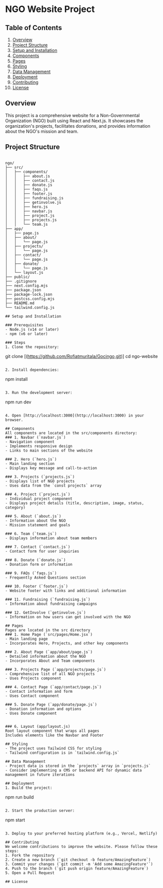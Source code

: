 # NGO Website Project

## Table of Contents
1. [Overview](#overview)
2. [Project Structure](#project-structure)
3. [Setup and Installation](#setup-and-installation)
4. [Components](#components)
5. [Pages](#pages)
6. [Styling](#styling)
7. [Data Management](#data-management)
8. [Deployment](#deployment)
9. [Contributing](#contributing)
10. [License](#license)

## Overview
This project is a comprehensive website for a Non-Governmental Organization (NGO) built using React and Next.js. It showcases the organization's projects, facilitates donations, and provides information about the NGO's mission and team.

## Project Structure
```

ngo/
├── src/
│   ├── components/
│   │   ├── about.js
│   │   ├── contact.js
│   │   ├── donate.js
│   │   ├── faqs.js
│   │   ├── footer.js
│   │   ├── fundraising.js
│   │   ├── getinvolve.js
│   │   ├── hero.js
│   │   ├── navbar.js
│   │   ├── project.js
│   │   ├── projects.js
│   │   └── team.js
├── app/
│   ├── page.js
│   ├── about/
│   │   └── page.js
│   ├── projects/
│   │   └── page.js
│   ├── contact/
│   │   └── page.js
│   ├── donate/
│   │   └── page.js
│   └── layout.js
├── public/
├── .gitignore
├── next.config.mjs
├── package.json
├── package-lock.json
├── postcss.config.mjs
├── README.md
└── tailwind.config.js

## Setup and Installation

### Prerequisites
- Node.js (v14 or later)
- npm (v6 or later)

### Steps
1. Clone the repository:
   ```
   git clone [(https://github.com/Rofiatmuritala/Gocingo,git)]
   cd ngo-website
   ```

2. Install dependencies:
   ```
   npm install
   ```

3. Run the development server:
   ```
   npm run dev
   ```

4. Open [http://localhost:3000](http://localhost:3000) in your browser.

## Components
All components are located in the src/components directory:
### 1. Navbar (`navbar.js`)
- Navigation component
- Implements responsive design
- Links to main sections of the website

### 2. Hero (`hero.js`)
- Main landing section
- Displays key message and call-to-action

### 3. Projects (`projects.js`)
- Displays list of NGO projects
- Uses data from the `const projects` array

### 4. Project (`project.js`)
- Individual project component
- Displays project details (title, description, image, status, category)

### 5. About (`about.js`)
- Information about the NGO
- Mission statement and goals

### 6. Team (`team.js`)
- Displays information about team members

### 7. Contact (`contact.js`)
- Contact form for user inquiries

### 8. Donate (`donate.js`)
- Donation form or information

### 9. FAQs (`faqs.js`)
- Frequently Asked Questions section

### 10. Footer (`footer.js`)
- Website footer with links and additional information

### 11. Fundraising (`fundraising.js`)
- Information about fundraising campaigns

### 12. GetInvolve (`getinvolve.js`)
- Information on how users can get involved with the NGO

## Pages
Pages are located in the src directory
### 1. Home Page (`src/pages/Home.jsx`)
- Main landing page
- Incorporates Hero, Projects, and other key components

### 2. About Page (`app/about/page.js`)
- Detailed information about the NGO
- Incorporates About and Team components

### 3. Projects Page (`app/projects/page.js`)
- Comprehensive list of all NGO projects
- Uses Projects component

### 4. Contact Page (`app/contact/page.js`)
- Contact information and form
- Uses Contact component

### 5. Donate Page (`app/donate/page.js`)
- Donation information and options
- Uses Donate component


### 6. Layout (app/layout.js)
Root layout component that wraps all pages
Includes elements like the Navbar and Footer

## Styling
- The project uses Tailwind CSS for styling
- Tailwind configuration is in `tailwind.config.js`

## Data Management
- Project data is stored in the `projects` array in `projects.js`
- Consider implementing a CMS or backend API for dynamic data management in future iterations

## Deployment
1. Build the project:
   ```
   npm run build
   ```

2. Start the production server:
   ```
   npm start
   ```

3. Deploy to your preferred hosting platform (e.g., Vercel, Netlify)

## Contributing
We welcome contributions to improve the website. Please follow these steps:
1. Fork the repository
2. Create a new branch (`git checkout -b feature/AmazingFeature`)
3. Commit your changes (`git commit -m 'Add some AmazingFeature'`)
4. Push to the branch (`git push origin feature/AmazingFeature`)
5. Open a Pull Request

## License


